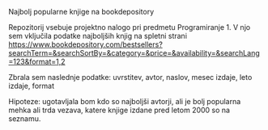 Najbolj popularne knjige na bookdepository

Repozitorij vsebuje projektno nalogo pri predmetu Programiranje 1. V njo sem vključila podatke najboljših knjig na spletni strani https://www.bookdepository.com/bestsellers?searchTerm=&searchSortBy=&category=&price=&availability=&searchLang=123&format=1,2

Zbrala sem naslednje podatke: uvrstitev, avtor, naslov, mesec izdaje, leto izdaje, format

Hipoteze: ugotavljala bom kdo so najboljši avtorji, ali je bolj popularna mehka ali trda vezava, katere knjige izdane pred letom 2000 so na seznamu. 


